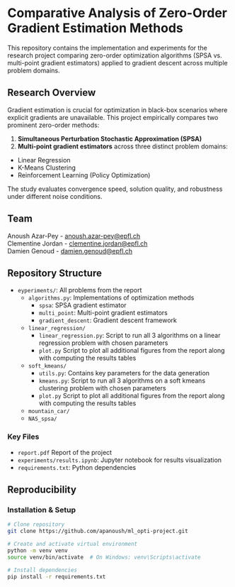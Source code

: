 # Comparative Analysis of Zero-Order Gradient Estimation Methods

This repository contains the implementation and experiments for the research project comparing zero-order optimization algorithms (SPSA vs. multi-point gradient estimators) applied to gradient descent across multiple problem domains. 

## Research Overview
Gradient estimation is crucial for optimization in black-box scenarios where explicit gradients are unavailable. This project empirically compares two prominent zero-order methods:
1. **Simultaneous Perturbation Stochastic Approximation (SPSA)**
2. **Multi-point gradient estimators**
across three distinct problem domains:
- Linear Regression
- K-Means Clustering
- Reinforcement Learning (Policy Optimization)

The study evaluates convergence speed, solution quality, and robustness under different noise conditions.

## Team
Anoush Azar-Pey - anoush.azar-pey@epfl.ch  
Clementine Jordan - clementine.jordan@epfl.ch  
Damien Genoud - damien.genoud@epfl.ch

## Repository Structure

- `eyperiments/`: All problems from the report
  - `algorithms.py`: Implementations of optimization methods
    - `spsa`: SPSA gradient estimator
    - `multi_point`: Multi-point gradient estimators
    - `gradient_descent`: Gradient descent framework
  - `linear_regression/`
    - `linear_regression.py`: Script to run all 3 algorithms on a linear regression problem with chosen parameters
    - `plot.py` Script to plot all additional figures from the report along with computing the results tables
  - `soft_kmeans/`
    - `utils.py`: Contains key parameters for the data generation
    - `kmeans.py`: Script to run all 3 algorithms on a soft kmeans clustering problem with chosen parameters
    - `plot.py` Script to plot all additional figures from the report along with computing the results tables
  - `mountain_car/`
  - `NAS_spsa/`

### Key Files
- `report.pdf` Report of the project
- `experiments/results.ipynb`: Jupyter notebook for results visualization
- `requirements.txt`: Python dependencies

## Reproducibility

### Installation & Setup
```bash
# Clone repository
git clone https://github.com/apanoush/ml_opti-project.git

# Create and activate virtual environment
python -m venv venv
source venv/bin/activate  # On Windows: venv\Scripts\activate

# Install dependencies
pip install -r requirements.txt
```